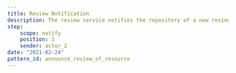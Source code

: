 ```yaml
---
title: Review Notification
description: The review service notifies the repository of a new review
step:
    scope: notify
    position: 3
    sender: actor_2
date: "2021-02-24"
pattern_id: announce_review_of_resource
---
```


